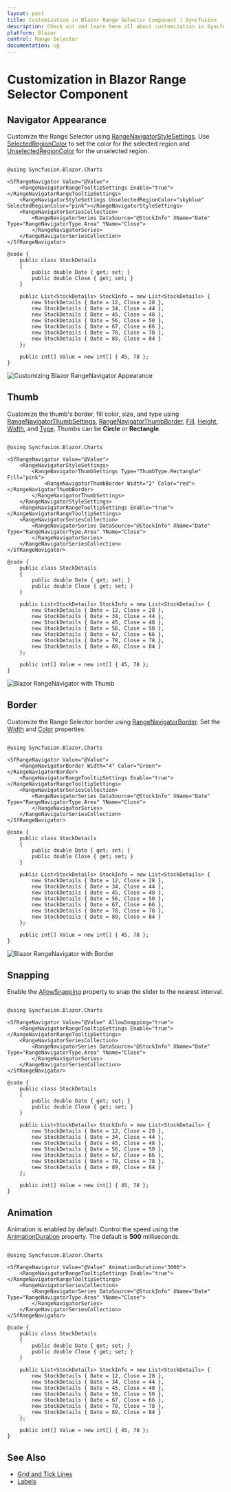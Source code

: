 ```yaml
---
layout: post
title: Customization in Blazor Range Selector Component | Syncfusion
description: Check out and learn here all about customization in Syncfusion Blazor Range Selector component and more.
platform: Blazor
control: Range Selector
documentation: ug
---
```


# Customization in Blazor Range Selector Component

## Navigator Appearance

Customize the Range Selector using [RangeNavigatorStyleSettings](https://help.syncfusion.com/cr/blazor/Syncfusion.Blazor.Charts.RangeNavigatorStyleSettings.html). Use [SelectedRegionColor](https://help.syncfusion.com/cr/blazor/Syncfusion.Blazor.Charts.RangeNavigatorStyleSettings.html#Syncfusion_Blazor_Charts_RangeNavigatorStyleSettings_SelectedRegionColor) to set the color for the selected region and [UnselectedRegionColor](https://help.syncfusion.com/cr/blazor/Syncfusion.Blazor.Charts.RangeNavigatorStyleSettings.html#Syncfusion_Blazor_Charts_RangeNavigatorStyleSettings_UnselectedRegionColor) for the unselected region.

```cshtml

@using Syncfusion.Blazor.Charts

<SfRangeNavigator Value="@Value">
    <RangeNavigatorRangeTooltipSettings Enable="true"></RangeNavigatorRangeTooltipSettings>
    <RangeNavigatorStyleSettings UnselectedRegionColor="skyblue" SelectedRegionColor="pink"></RangeNavigatorStyleSettings>
    <RangeNavigatorSeriesCollection>
        <RangeNavigatorSeries DataSource="@StockInfo" XName="Date" Type="RangeNavigatorType.Area" YName="Close">
        </RangeNavigatorSeries>
    </RangeNavigatorSeriesCollection>
</SfRangeNavigator>

@code {
    public class StockDetails
    {
        public double Date { get; set; }
        public double Close { get; set; }
    }

    public List<StockDetails> StockInfo = new List<StockDetails> {
        new StockDetails { Date = 12, Close = 28 },
        new StockDetails { Date = 34, Close = 44 },
        new StockDetails { Date = 45, Close = 48 },
        new StockDetails { Date = 56, Close = 50 },
        new StockDetails { Date = 67, Close = 66 },
        new StockDetails { Date = 78, Close = 78 },
        new StockDetails { Date = 89, Close = 84 }
    };

    public int[] Value = new int[] { 45, 78 };
}

```

![Customizing Blazor RangeNavigator Appearance](images/custom/blazor-rangenavigator-custom-appearance.png)

## Thumb

Customize the thumb's border, fill color, size, and type using [RangeNavigatorThumbSettings](https://help.syncfusion.com/cr/blazor/Syncfusion.Blazor.Charts.RangeNavigatorThumbSettings.html), [RangeNavigatorThumbBorder](https://help.syncfusion.com/cr/blazor/Syncfusion.Blazor.Charts.RangeNavigatorThumbBorder.html), [Fill](https://help.syncfusion.com/cr/blazor/Syncfusion.Blazor.Charts.RangeNavigatorThumbSettings.html#Syncfusion_Blazor_Charts_RangeNavigatorThumbSettings_Fill), [Height](https://help.syncfusion.com/cr/blazor/Syncfusion.Blazor.Charts.RangeNavigatorThumbSettings.html#Syncfusion_Blazor_Charts_RangeNavigatorThumbSettings_Height), [Width](https://help.syncfusion.com/cr/blazor/Syncfusion.Blazor.Charts.RangeNavigatorThumbSettings.html#Syncfusion_Blazor_Charts_RangeNavigatorThumbSettings_Width), and [Type](https://help.syncfusion.com/cr/blazor/Syncfusion.Blazor.Charts.RangeNavigatorThumbSettings.html#Syncfusion_Blazor_Charts_RangeNavigatorThumbSettings_Type). Thumbs can be **Circle** or **Rectangle**.

```cshtml

@using Syncfusion.Blazor.Charts

<SfRangeNavigator Value="@Value">
    <RangeNavigatorStyleSettings>
        <RangeNavigatorThumbSettings Type="ThumbType.Rectangle" Fill="pink">
            <RangeNavigatorThumbBorder Width="2" Color="red"></RangeNavigatorThumbBorder>
        </RangeNavigatorThumbSettings>
    </RangeNavigatorStyleSettings>
    <RangeNavigatorRangeTooltipSettings Enable="true"></RangeNavigatorRangeTooltipSettings>
    <RangeNavigatorSeriesCollection>
        <RangeNavigatorSeries DataSource="@StockInfo" XName="Date" Type="RangeNavigatorType.Area" YName="Close">
        </RangeNavigatorSeries>
    </RangeNavigatorSeriesCollection>
</SfRangeNavigator>

@code {
    public class StockDetails
    {
        public double Date { get; set; }
        public double Close { get; set; }
    }

    public List<StockDetails> StockInfo = new List<StockDetails> {
        new StockDetails { Date = 12, Close = 28 },
        new StockDetails { Date = 34, Close = 44 },
        new StockDetails { Date = 45, Close = 48 },
        new StockDetails { Date = 56, Close = 50 },
        new StockDetails { Date = 67, Close = 66 },
        new StockDetails { Date = 78, Close = 78 },
        new StockDetails { Date = 89, Close = 84 }
    };

    public int[] Value = new int[] { 45, 78 };
}

```

![Blazor RangeNavigator with Thumb](images/custom/blazor-rangenavigator-thumb.png)

## Border

Customize the Range Selector border using [RangeNavigatorBorder](https://help.syncfusion.com/cr/blazor/Syncfusion.Blazor.Charts.RangeNavigatorBorder.html). Set the [Width](https://help.syncfusion.com/cr/blazor/Syncfusion.Blazor.Charts.BorderModel.html#Syncfusion_Blazor_Charts_BorderModel_Width) and [Color](https://help.syncfusion.com/cr/blazor/Syncfusion.Blazor.Charts.BorderModel.html#Syncfusion_Blazor_Charts_BorderModel_Color) properties.

```cshtml

@using Syncfusion.Blazor.Charts

<SfRangeNavigator Value="@Value">
    <RangeNavigatorBorder Width="4" Color="Green"></RangeNavigatorBorder>
    <RangeNavigatorRangeTooltipSettings Enable="true"></RangeNavigatorRangeTooltipSettings>
    <RangeNavigatorSeriesCollection>
        <RangeNavigatorSeries DataSource="@StockInfo" XName="Date" Type="RangeNavigatorType.Area" YName="Close">
        </RangeNavigatorSeries>
    </RangeNavigatorSeriesCollection>
</SfRangeNavigator>

@code {
    public class StockDetails
    {
        public double Date { get; set; }
        public double Close { get; set; }
    }

    public List<StockDetails> StockInfo = new List<StockDetails> {
        new StockDetails { Date = 12, Close = 28 },
        new StockDetails { Date = 34, Close = 44 },
        new StockDetails { Date = 45, Close = 48 },
        new StockDetails { Date = 56, Close = 50 },
        new StockDetails { Date = 67, Close = 66 },
        new StockDetails { Date = 78, Close = 78 },
        new StockDetails { Date = 89, Close = 84 }
    };

    public int[] Value = new int[] { 45, 78 };
}

```

![Blazor RangeNavigator with Border](images/custom/blazor-rangenavigator-with-border.png)

## Snapping

Enable the [AllowSnapping](https://help.syncfusion.com/cr/blazor/Syncfusion.Blazor.Charts.SfRangeNavigator.html#Syncfusion_Blazor_Charts_SfRangeNavigator_AllowSnapping) property to snap the slider to the nearest interval.

```cshtml

@using Syncfusion.Blazor.Charts

<SfRangeNavigator Value="@Value" AllowSnapping="true">
    <RangeNavigatorRangeTooltipSettings Enable="true"></RangeNavigatorRangeTooltipSettings>
    <RangeNavigatorSeriesCollection>
        <RangeNavigatorSeries DataSource="@StockInfo" XName="Date" Type="RangeNavigatorType.Area" YName="Close">
        </RangeNavigatorSeries>
    </RangeNavigatorSeriesCollection>
</SfRangeNavigator>

@code {
    public class StockDetails
    {
        public double Date { get; set; }
        public double Close { get; set; }
    }

    public List<StockDetails> StockInfo = new List<StockDetails> {
        new StockDetails { Date = 12, Close = 28 },
        new StockDetails { Date = 34, Close = 44 },
        new StockDetails { Date = 45, Close = 48 },
        new StockDetails { Date = 56, Close = 50 },
        new StockDetails { Date = 67, Close = 66 },
        new StockDetails { Date = 78, Close = 78 },
        new StockDetails { Date = 89, Close = 84 }
    };

    public int[] Value = new int[] { 45, 78 };
}

```

## Animation

Animation is enabled by default. Control the speed using the [AnimationDuration](https://help.syncfusion.com/cr/blazor/Syncfusion.Blazor.Charts.SfRangeNavigator.html#Syncfusion_Blazor_Charts_SfRangeNavigator_AnimationDuration) property. The default is **500** milliseconds.

```cshtml

@using Syncfusion.Blazor.Charts

<SfRangeNavigator Value="@Value" AnimationDuration="3000">
    <RangeNavigatorRangeTooltipSettings Enable="true"></RangeNavigatorRangeTooltipSettings>
    <RangeNavigatorSeriesCollection>
        <RangeNavigatorSeries DataSource="@StockInfo" XName="Date" Type="RangeNavigatorType.Area" YName="Close">
        </RangeNavigatorSeries>
    </RangeNavigatorSeriesCollection>
</SfRangeNavigator>

@code {
    public class StockDetails
    {
        public double Date { get; set; }
        public double Close { get; set; }
    }

    public List<StockDetails> StockInfo = new List<StockDetails> {
        new StockDetails { Date = 12, Close = 28 },
        new StockDetails { Date = 34, Close = 44 },
        new StockDetails { Date = 45, Close = 48 },
        new StockDetails { Date = 56, Close = 50 },
        new StockDetails { Date = 67, Close = 66 },
        new StockDetails { Date = 78, Close = 78 },
        new StockDetails { Date = 89, Close = 84 }
    };

    public int[] Value = new int[] { 45, 78 };
}

```

## See Also

* [Grid and Tick Lines](./grid-tick)
* [Labels](./labels)
